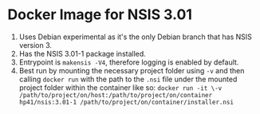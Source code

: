 # Docker Image for NSIS 3.01

1. Uses Debian experimental as it's the only Debian branch that has NSIS version 3.
2. Has the NSIS 3.01-1 package installed.
3. Entrypoint is `makensis -V4`, therefore logging is enabled by default.
4. Best run by mounting the necessary project folder using `-v` and then calling `docker run` with the path to the `.nsi` file under the mounted project folder within the container like so: `docker run -it \-v /path/to/project/on/host:/path/to/project/on/container hp41/nsis:3.01-1 /path/to/project/on/container/installer.nsi`